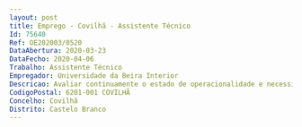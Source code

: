 ```yaml
--- 
layout: post
title: Emprego - Covilhã - Assistente Técnico
Id: 75640
Ref: OE202003/0520
DataAbertura: 2020-03-23
DataFecho: 2020-04-06
Trabalho: Assistente Técnico
Empregador: Universidade da Beira Interior
Descricao: Avaliar continuamente o estado de operacionalidade e necessidade de reparação ou manutenção de todos os equipamentos informáticos, laboratoriais, oficinais, ou meramente de exposição, do DCA  Reportar mensalmente todas as necessidades encontradas, a lista de ações executadas e lista das ações a levar a cabo  Elaborar uma lista de especificações de cada equipamento do DCA  Elaborar um documento de regras de utilização e segurança para cada equipamento colocá lo junto de cada um deles  Levar a cabo o processo de procura e orçamentação para aquisição de serviços, licenças de software, peças e consumíveis, consoante necessário à reparação e manutenção de todos os equipamentos do DCA, com prioridade para os equipamentos dos diversos laboratórios  Agilizar com a responsável pela elaboração das propostas de aquisição do DCA o processo de compra  Acompanhar o processo de fornecimento das compras levadas a cabo e verificar a qualidade das mesmas  Reparar os equipamentos informáticos e laboratoriais do DCA avariados  Colaborar na configuração e manutenção dos equipamentos informáticos geridos pelo Centro de Informática da UBI mas em utilização pelo DCA  e Apoio em eventos e atividades do DCA consoante disponibilidade quando as tarefas acima estiverem cumpridas.
CodigoPostal: 6201-001 COVILHÃ
Concelho: Covilhã
Distrito: Castelo Branco
--- 
```

